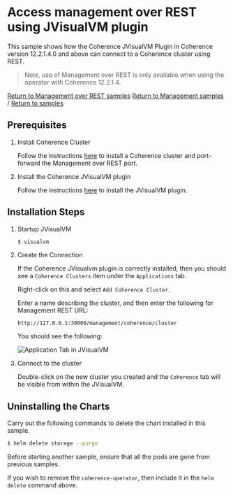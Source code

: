 # Access management over REST using JVisualVM plugin

This sample shows how the Coherence JVisualVM Plugin in Coherence version 12.2.1.4.0 and above can connect 
to a Coherence cluster using REST. 

> Note, use of Management over REST is only available when using the
> operator with Coherence 12.2.1.4.

[Return to Management over REST samples](../)  [Return to Management samples](../../) / [Return to samples](../../../README.md#list-of-samples)

## Prerequisites

1. Install Coherence Cluster

   Follow the instructions [here](../standard/README.md#installation-steps) to install a Coherence cluster and port-forward the Management
   over REST port.

2. Install the Coherence JVisualVM plugin

   Follow the instructions [here](https://docs.oracle.com/middleware/12213/coherence/manage/using-jmx-manage-oracle-coherence.htm)
   to install the JVisualVM plugin.

## Installation Steps

1. Startup JVisualVM

   ```bash
   $ visualvm
   ```
   
1. Create the Connection

   If the Coherence JVisualvm plugin is correctly installed, then you should see a `Coherence Clusters` item under the
   `Applications` tab.
   
   Right-click on this and select `Add Coherence Cluster`.
   
   Enter a name describing the cluster, and then enter the following for Management REST URL:
   
   `http://127.0.0.1:30000/management/coherence/cluster`
   
   You should see the following:
   
   ![Application Tab in JVisualVM](img/jvisualvm-cluster.png)
   
1. Connect to the cluster

   Double-click on the new cluster you created and the `Coherence` tab will be visible from within the JVisualVM.
   
## Uninstalling the Charts

Carry out the following commands to delete the chart installed in this sample.

```bash
$ helm delete storage --purge
```

Before starting another sample, ensure that all the pods are gone from previous samples.

If you wish to remove the `coherence-operator`, then include it in the `helm delete` command above.    
